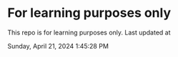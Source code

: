 # For learning purposes only
This repo is for learning purposes only.
Last updated at

Sunday, April 21, 2024 1:45:28 PM

